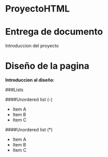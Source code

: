 # ProyectoHTML

# Entrega de documento
Introduccion del proyecto



# Diseño de la pagina
**Introduccion al diseño**:


###Lists

####Unordered list (-)

- Item A
- Item B
- Item C
     
####Unordered list (*)

* Item A
* Item B
* Item C

